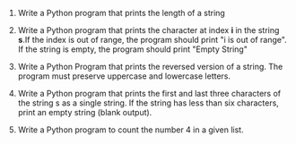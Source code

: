 1) Write a Python program that prints the length of a string

2) Write a Python program that prints the character at index **i** in the string **s**.If the index is out of range, the program should print "i is out of range". If the string is empty, the program should print "Empty String"

3) Write a Python Program that prints the reversed version of a string. The program must preserve uppercase and lowercase letters.

4) Write a Python program that prints the first and last three characters of the string s as a single string. If the string has less than six characters, print an empty string (blank output).


5) Write a Python program to count the number 4 in a given list.


